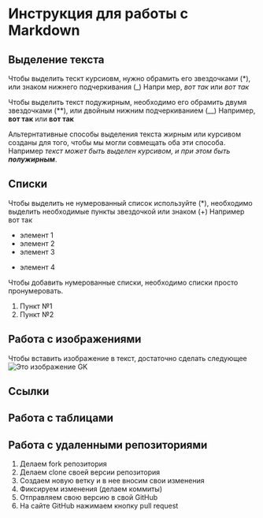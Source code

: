 # Инструкция для работы с Markdown

## Выделение текста

Чтобы выделить тескт курсиовм, нужно обрамить его звездочками (*), или знаком нижнего подчеркивания (_) Напри
мер, *вот так* или _вот так_

Чтобы выделить текст подужирным, необходимо его обрамить двумя звездочками (**), или двойным нижним подчеркиванием (__) Например, **вот так** или __вот так__

Альтернтативные способы выделения текста жирным или курсивом созданы для того, чтобы мы могли совмещать оба эти способа. Например _текст может быть выделен курсивом, и при этом быть **полужирным**_.


## Списки

Чтобы выделить не нумерованный список используйте (*), необходимо выделить необходимые пункты звездочкой или знаком (+) Например вот так
* элемент 1
* элемент 2
* элемент 3
+ элемент 4

Чтобы добавить нумерованные списки, необходимо списки просто пронумеровать.
1. Пункт №1
2. Пункт №2

## Работа с изображениями

Чтобы вставить изображение в текст, достаточно сделать следующее ![Это изображение GK](gk.jpg)

## Ссылки

## Работа с таблицами

## Работа с удаленными репозиториями
1. Делаем fork репозитория
2. Делаем clone своей версии репозитория
3. Создаем новую ветку и в нее вносим свои изменения 
4. Фиксируем изменения (делаем коммиты)
5. Отправляем свою версию в свой GitHub
6. На сайте GitHub нажимаем кнопку pull request

